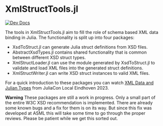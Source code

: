 # XmlStructTools.jl

[![Dev Docs](https://img.shields.io/badge/docs-dev-blue.svg)](https://tom-lemmens.github.io/XmlStructTools.jl/dev/)

The tools in XmlStructTools.jl aim to fill the role of schema based XML data binding in Julia.
The functionality is split up into four packages:

- XsdToStruct.jl can generate Julia struct definitions from XSD files.
- AbstractXsdTypes.jl contains shared functionality that is common between different XSD struct types.
- XmlStructLoader.jl can use the module generated by XsdToStruct.jl to validate and load XML files into the
generated struct definitions.
- XmlStructWriter.jl can write XSD struct instances to valid XML files.

For a quick introduction to these packages you can watch [XML Data and Julian Types](https://www.youtube.com/watch?v=Z7qgOBNk-to)
from JuliaCon Local Eindhoven 2023.

**Warning**
These packages are still a work in progress.
Only a small part of the entire W3C XSD recommendation is implemented.
There are already some known bugs and a fix for them is on its way.
But since this fix was developed at ASML this will take some time to go through the proper reviews.
Please be patient while we get this sorted out.
